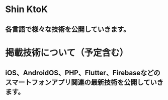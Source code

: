 # Shin KtoK
## 各言語で様々な技術を公開していきます。

# 掲載技術について（予定含む）
## iOS、AndroidOS、PHP、Flutter、Firebaseなどのスマートフォンアプリ関連の最新技術を公開していきます。


